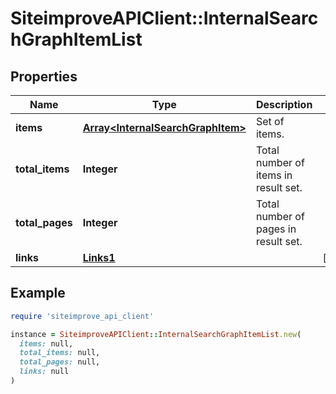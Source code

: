 # SiteimproveAPIClient::InternalSearchGraphItemList

## Properties

| Name | Type | Description | Notes |
| ---- | ---- | ----------- | ----- |
| **items** | [**Array&lt;InternalSearchGraphItem&gt;**](InternalSearchGraphItem.md) | Set of items. |  |
| **total_items** | **Integer** | Total number of items in result set. |  |
| **total_pages** | **Integer** | Total number of pages in result set. |  |
| **links** | [**Links1**](Links1.md) |  | [optional] |

## Example

```ruby
require 'siteimprove_api_client'

instance = SiteimproveAPIClient::InternalSearchGraphItemList.new(
  items: null,
  total_items: null,
  total_pages: null,
  links: null
)
```

